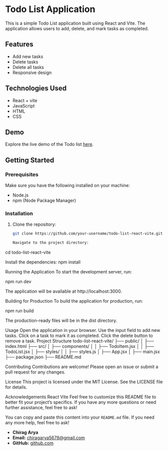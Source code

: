 # Todo List Application

This is a simple Todo List application built using React and Vite. The application allows users to add, delete, and mark tasks as completed.

## Features

- Add new tasks
- Delete tasks
- Delete all tasks
- Responsive design

## Technologies Used

- React + vite
- JavaScript
- HTML
- CSS

## Demo
Explore the live demo of the Todo list [here](https://www.linkedin.com/posts/chirag-a-79382a302_reactjs-webdevelopment-productivityapp-activity-7215982819439734784-dIQd?utm_source=share&utm_medium=member_desktop).



## Getting Started

### Prerequisites

Make sure you have the following installed on your machine:

- Node.js
- npm (Node Package Manager)

### Installation

1. Clone the repository:

   ```bash
   git clone https://github.com/your-username/todo-list-react-vite.git

   Navigate to the project directory:
cd todo-list-react-vite

Install the dependencies:
npm install

Running the Application
To start the development server, run:

npm run dev

The application will be available at http://localhost:3000.

Building for Production
To build the application for production, run:

npm run build

The production-ready files will be in the dist directory.

Usage
Open the application in your browser.
Use the input field to add new tasks.
Click on a task to mark it as completed.
Click the delete button to remove a task.
Project Structure
todo-list-react-vite/
├── public/
│   ├── index.html
├── src/
│   ├── components/
│   │   ├── TodoItem.jsx
│   │   ├── TodoList.jsx
│   ├── styles/
│   │   ├── styles.js
│   ├── App.jsx
│   ├── main.jsx
├── package.json
├── README.md

Contributing
Contributions are welcome! Please open an issue or submit a pull request for any changes.

License
This project is licensed under the MIT License. See the LICENSE file for details.

Acknowledgements
React
Vite
Feel free to customize this README file to better fit your project’s specifics. If you have any more questions or need further assistance, feel free to ask!


You can copy and paste this content into your `README.md` file. If you need any more help, feel free to ask!


- **Chirag Arya**
- **Email:** chiragarya5678@gmail.com
- **GitHub:** [github.com](https://github.com/chiragarya67)
